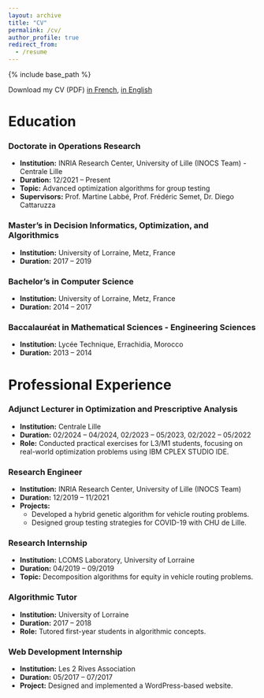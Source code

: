 ```yaml
---
layout: archive
title: "CV"
permalink: /cv/
author_profile: true
redirect_from:
  - /resume
---
```


{% include base_path %}
<!-- 
Education
======
* Ph.D in Version Control Theory, GitHub University, 2018 (expected)
* M.S. in Jekyll, GitHub University, 2014
* B.S. in GitHub, GitHub University, 2012

Work experience
======
* Spring 2024: Academic Pages Collaborator
  * Github University
  * Duties includes: Updates and improvements to template
  * Supervisor: The Users

* Fall 2015: Research Assistant
  * Github University
  * Duties included: Merging pull requests
  * Supervisor: Professor Hub

* Summer 2015: Research Assistant
  * Github University
  * Duties included: Tagging issues
  * Supervisor: Professor Git
  
Skills
======
* Skill 1
* Skill 2
  * Sub-skill 2.1
  * Sub-skill 2.2
  * Sub-skill 2.3
* Skill 3

Publications
======
  <ul>{% for post in site.publications reversed %}
    {% include archive-single-cv.html %}
  {% endfor %}</ul>
  
Talks
======
  <ul>{% for post in site.talks reversed %}
    {% include archive-single-talk-cv.html  %}
  {% endfor %}</ul>
  
Teaching
======
  <ul>{% for post in site.teaching reversed %}
    {% include archive-single-cv.html %}
  {% endfor %}</ul>
  
Service and leadership
======
* Currently signed in to 43 different slack teams -->

Download my CV (PDF) [in French](https://tifaoutalmeftah.github.io/tifaout-almeftah.github.io/files/Tifaout-ALMEFTAH-CV-FR.pdf), [in English](https://tifaoutalmeftah.github.io/tifaout-almeftah.github.io/files/Tifaout-ALMEFTAH-CV-EN.pdf)


Education
======

### Doctorate in Operations Research
- **Institution:** INRIA Research Center, University of Lille (INOCS Team) - Centrale Lille
- **Duration:** 12/2021 – Present
- **Topic:** Advanced optimization algorithms for group testing
- **Supervisors:** Prof. Martine Labbé, Prof. Frédéric Semet, Dr. Diego Cattaruzza

### Master’s in Decision Informatics, Optimization, and Algorithmics
- **Institution:** University of Lorraine, Metz, France
- **Duration:** 2017 – 2019

### Bachelor’s in Computer Science
- **Institution:** University of Lorraine, Metz, France
- **Duration:** 2014 – 2017

### Baccalauréat in Mathematical Sciences - Engineering Sciences
- **Institution:** Lycée Technique, Errachidia, Morocco
- **Duration:** 2013 – 2014

Professional Experience
======

### Adjunct Lecturer in Optimization and Prescriptive Analysis
- **Institution:** Centrale Lille
- **Duration:** 02/2024 – 04/2024, 02/2023 – 05/2023, 02/2022 – 05/2022
- **Role:** Conducted practical exercises for L3/M1 students, focusing on real-world optimization problems using IBM CPLEX STUDIO IDE.

### Research Engineer
- **Institution:** INRIA Research Center, University of Lille (INOCS Team)
- **Duration:** 12/2019 – 11/2021
- **Projects:**
  - Developed a hybrid genetic algorithm for vehicle routing problems.
  - Designed group testing strategies for COVID-19 with CHU de Lille.

### Research Internship
- **Institution:** LCOMS Laboratory, University of Lorraine
- **Duration:** 04/2019 – 09/2019
- **Topic:** Decomposition algorithms for equity in vehicle routing problems.

### Algorithmic Tutor
- **Institution:** University of Lorraine
- **Duration:** 2017 – 2018
- **Role:** Tutored first-year students in algorithmic concepts.

### Web Development Internship
- **Institution:** Les 2 Rives Association
- **Duration:** 05/2017 – 07/2017
- **Project:** Designed and implemented a WordPress-based website.
